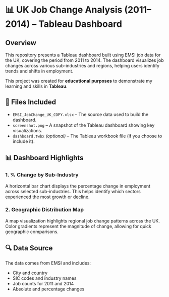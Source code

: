 # 📊 UK Job Change Analysis (2011–2014) – Tableau Dashboard

## Overview

This repository presents a Tableau dashboard built using EMSI job data for the UK, covering the period from 2011 to 2014. The dashboard visualizes job changes across various sub-industries and regions, helping users identify trends and shifts in employment.

This project was created for **educational purposes** to demonstrate my learning and skills in **Tableau**.

## 📁 Files Included

- `EMSI_JobChange_UK_COPY.xlsx` – The source data used to build the dashboard.
- `screenshot.png` – A snapshot of the Tableau dashboard showing key visualizations.
- `dashboard.twbx` *(optional)* – The Tableau workbook file (if you choose to include it).

## 📊 Dashboard Highlights

### 1. **% Change by Sub-Industry**
A horizontal bar chart displays the percentage change in employment across selected sub-industries. This helps identify which sectors experienced the most growth or decline.

### 2. **Geographic Distribution Map**
A map visualization highlights regional job change patterns across the UK. Color gradients represent the magnitude of change, allowing for quick geographic comparisons.

## 🔍 Data Source

The data comes from EMSI and includes:
- City and country
- SIC codes and industry names
- Job counts for 2011 and 2014
- Absolute and percentage changes

